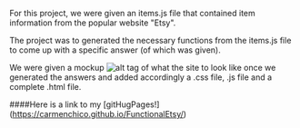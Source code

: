 For this project, we were given an items.js file that contained item information from the popular website "Etsy".

The project was to generated the necessary functions from the items.js file to come up with a specific answer (of which was given).

We were given a mockup ![alt tag](https://raw.githubusercontent.com/CarmenChico/ClockofColors/master/mockup.jpg)
 of what the site to look like once we generated the answers and added accordingly a .css file, .js file and a complete .html file.

####Here is a link to my [gitHugPages!] (https://carmenchico.github.io/FunctionalEtsy/)
